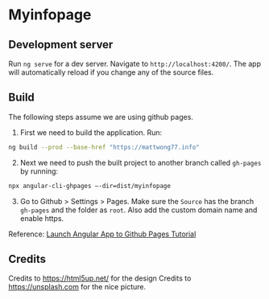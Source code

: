 # Myinfopage

## Development server

Run `ng serve` for a dev server. Navigate to `http://localhost:4200/`. The app will automatically reload if you change any of the source files.

## Build
The following steps assume we are using github pages.
1. First we need to build the application. Run:

```bash
ng build --prod --base-href "https://mattwong77.info"
```

2. Next we need to push the built project to another branch called ```gh-pages``` by running:

```bash
npx angular-cli-ghpages —-dir=dist/myinfopage
```

3. Go to Github > Settings > Pages. Make sure the ```Source``` has the branch ```gh-pages``` and the folder as ```root```. Also add the custom domain name and enable https.

Reference: [Launch Angular App to Github Pages Tutorial](https://medium.com/tech-insights/how-to-deploy-angular-apps-to-github-pages-gh-pages-896c4e10f9b4)

## Credits
Credits to https://html5up.net/ for the design
Credits to https://unsplash.com for the nice picture.

